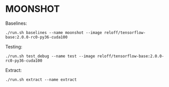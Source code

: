 # MOONSHOT

Baselines:

`./run.sh baselines --name moonshot --image reloff/tensorflow-base:2.0.0-rc0-py36-cuda100`

Testing:

`./run.sh test_debug --name test --image reloff/tensorflow-base:2.0.0-rc0-py36-cuda100`

Extract:

`./run.sh extract --name extract`
